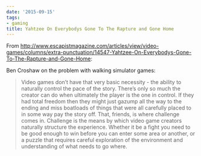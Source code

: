 ```yaml
---
date: '2015-09-15'
tags:
- gaming
title: Yahtzee On Everybodys Gone To The Rapture and Gone Home
---
```


From http://www.escapistmagazine.com/articles/view/video-games/columns/extra-punctuation/14547-Yahtzee-On-Everybodys-Gone-To-The-Rapture-and-Gone-Home:

Ben Croshaw on the problem with walking simulator games:

>Video games don’t have that very basic necessity - the ability to naturally control the pace of the story. There’s only so much the creator can do when ultimately the player is the one in control. If they had total freedom then they might just gazump all the way to the ending and miss boatloads of things that were all carefully placed to in some way pay the story off. That, friends, is where challenge comes in. Challenge is the means by which video game creators naturally structure the experience. Whether it be a fight you need to be good enough to win before you can enter some area or another, or a puzzle that requires careful exploration of the environment and understanding of what needs to go where.
